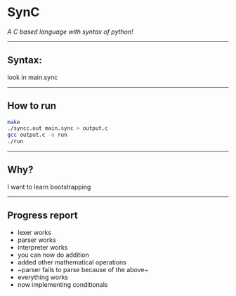 # SynC
*A C based language with syntax of python!*

---

## Syntax:
look in main.sync

---

## How to run

```bash
make
./syncc.out main.sync > output.c
gcc output.c -o run
./run

```

---

## Why?

I want to learn bootstrapping

---

## Progress report

- lexer works
- parser works
- interpreter works
- you can now do addition
- added other mathematical operations
- ~parser fails to parse because of the above~
- everything works
- now implementing conditionals
